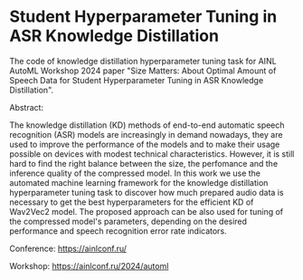 # Student Hyperparameter Tuning in ASR Knowledge Distillation
The code of knowledge distillation hyperparameter tuning task for AINL AutoML Workshop 2024 paper "Size Matters: About 
Optimal Amount of Speech Data for Student Hyperparameter Tuning in ASR Knowledge Distillation".

Abstract: 

The knowledge distillation (KD) methods of end-to-end automatic speech recognition (ASR) models are increasingly in demand nowadays, they are used to improve the performance of the models and to make their usage possible on devices with modest technical characteristics. However, it is still hard to find the right balance between the size, the perfomance and the inference quality of the compressed model. In this work we use the automated machine learning framework for the knowledge distillation hyperparameter tuning task to discover how much prepared audio data is necessary to get the best hyperparameters for the efficient KD of Wav2Vec2 model. The proposed approach can be also used for tuning of the compressed model's parameters, depending on the desired performance and speech recognition error rate indicators.

Conference: https://ainlconf.ru/

Workshop: https://ainlconf.ru/2024/automl
